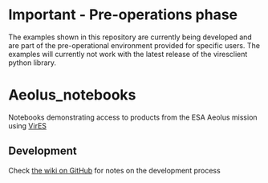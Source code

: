 # Important - Pre-operations phase
The examples shown in this repository are currently being developed and are part of the pre-operational environment provided for specific users.
The examples will currently not work with the latest release of the viresclient python library.

# Aeolus_notebooks

Notebooks demonstrating access to products from the ESA Aeolus mission using [VirES](https://aeolus.services/)


## Development

Check [the wiki on GitHub](https://github.com/ESA-VirES/Aeolus-notebooks/wiki) for notes on the development process

